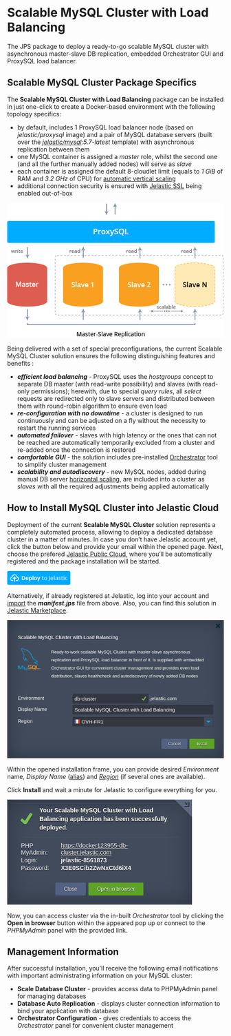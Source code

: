 # Scalable MySQL Cluster with Load Balancing

The JPS package to deploy a ready-to-go scalable MySQL cluster with asynchronous master-slave DB replication, embedded Orchestrator GUI and ProxySQL load balancer.

## Scalable MySQL Cluster Package Specifics

The **Scalable MySQL Cluster with Load Balancing** package can be installed in just one-click to create a Docker-based environment with the following topology specifics:
- by default, includes 1 ProxySQL load balancer node (based on _jelastic/proxysql_ image) and a pair of MySQL database servers (built over the  _[jelastic/mysql](https://hub.docker.com/r/jelastic/mysql/):5.7-latest_ template) with asynchronous replication between them
- one MySQL container is assigned a _master_ role, whilst the second one (and all the further manually added nodes) will serve as _slave_
- each container is assigned the default 8-cloudlet limit (equals to _1 GiB_ of RAM and _3.2 GHz_ of CPU) for [automatic vertical scaling](https://docs.jelastic.com/automatic-vertical-scaling)
- additional connection security is ensured with [Jelastic SSL](https://docs.jelastic.com/jelastic-ssl) being enabled out-of-box

![mysql-cluster-scheme](images/mysql-cluster-scheme.png)

Being delivered with a set of special preconfigurations, the current Scalable MySQL Cluster solution ensures the following distinguishing features and benefits :
- _**efficient load balancing**_ - ProxySQL uses the _hostgroups_ concept to separate DB master (with read-write possibility) and slaves (with read-only permissions); herewith, due to special _query rules_, all _select_ requests are redirected only to slave servers and distributed between them with round-robin algorithm to ensure even load
- _**re-configuration with no downtime**_ - a cluster is designed to run continuously and can be adjusted on a fly without the necessity to restart the running services
- _**automated failover**_ - slaves with high latency or the ones that can not be reached are automatically temporarily excluded from a cluster and re-added once the connection is restored
- _**comfortable GUI**_ - the solution includes pre-installed [Orchestrator](https://github.com/github/orchestrator) tool to simplify cluster management
- _**scalability and autodiscovery**_ - new MySQL nodes, added during manual  DB server [horizontal scaling](https://docs.jelastic.com/multi-nodes), are included into a cluster as _slaves_ with all the required adjustments being applied automatically

## How to Install MySQL Cluster into Jelastic Cloud

Deployment of the current **Scalable MySQL Cluster** solution represents a completely automated process, allowing to deploy a dedicated database cluster in a matter of minutes. In case you don’t have Jelastic account yet, click the button below and provide your email within the opened page. Next, choose the prefered [Jelastic Public Cloud](https://jelastic.cloud/), where you’ll be automatically registered and the package installation will be started.

[![Deploy](images/deploy-to-jelastic.png)](https://jelastic.com/install-application/?manifest=https://raw.githubusercontent.com/jelastic-jps/mysql-cluster/orchestrator/manifest.jps)

Alternatively, if already registered at Jelastic, log into your account and [import](https://docs.jelastic.com/environment-import) the _**manifest.jps**_ file from above. Also, you can find this solution in [Jelastic Marketplace](https://docs.jelastic.com/marketplace).

![mysql-cluster-install](images/mysql-cluster-install.png)

Within the opened installation frame, you can provide desired _Environment_ name, _Display Name_ ([alias](https://docs.jelastic.com/environment-aliases)) and _[Region](https://docs.jelastic.com/environment-regions)_ (if several ones are available).

Click **Install** and wait a minute for Jelastic to configure everything for you.

![mysql-cluster-installed](images/mysql-cluster-installed.png)

Now, you can access cluster via the in-built _Orchestrator_ tool by clicking the **Open in browser** button within the appeared pop up or connect to the _PHPMyAdmin_ panel with the provided link.

## Management Information

After successful installation, you’ll receive the following email notifications with important administrating information on your MySQL cluster:
- **Scale Database Cluster** - provides access data to PHPMyAdmin panel for managing databases
- **Database Auto Replication** - displays cluster connection information to bind your application with database
- **Orchestrator Configuration** - gives credentials to access the _Orchestrator_ panel for convenient cluster management
